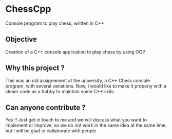 # ChessCpp
Console program to play chess, written in C++

## Objective
Creation of a C++ console application to play chess by using OOP


## Why this project ?
This was an old assignement at the university, a C++ Chess console program, with several variations. Now, I would like to make it properly with a cleaer code as a hobby to maintain some C++ skils.


## Can anyone contribute ?
Yes !! Just get in touch to me and we will discuss what you want to implement or improve, so we do not work in the same idea at the same time, but I will be glad to collaborate with people.

